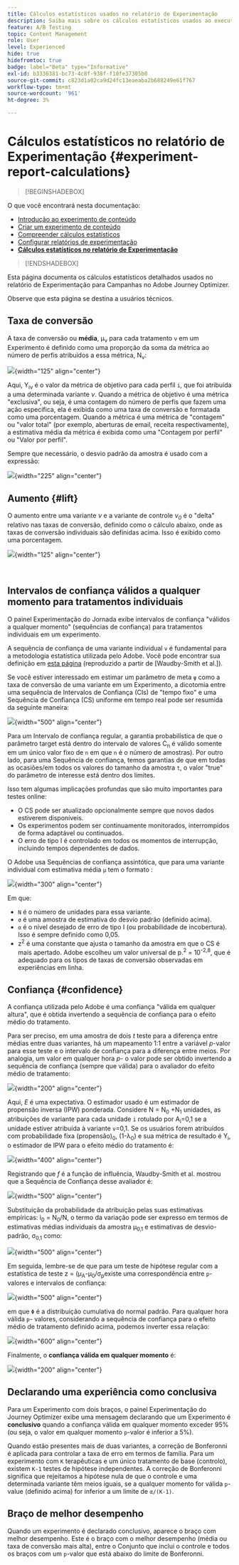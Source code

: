 ```yaml
---
title: Cálculos estatísticos usados no relatório de Experimentação
description: Saiba mais sobre os cálculos estatísticos usados ao executar relatórios de experiência
feature: A/B Testing
topic: Content Management
role: User
level: Experienced
hide: true
hidefromtoc: true
badge: label="Beta" type="Informative"
exl-id: b3336381-bc73-4c8f-938f-f10fe37305b0
source-git-commit: c823d1a02ca9d24fc13eaeaba2b688249e61f767
workflow-type: tm+mt
source-wordcount: '961'
ht-degree: 3%

---
```


# Cálculos estatísticos no relatório de Experimentação {#experiment-report-calculations}

>[!BEGINSHADEBOX]

O que você encontrará nesta documentação:

* [Introdução ao experimento de conteúdo](get-started-experiment.md)
* [Criar um experimento de conteúdo](content-experiment.md)
* [Compreender cálculos estatísticos](experiment-calculations.md)
* [Configurar relatórios de experimentação](reporting-configuration.md)
* **[Cálculos estatísticos no relatório de Experimentação](experiment-report-calculations.md)**

>[!ENDSHADEBOX]

Esta página documenta os cálculos estatísticos detalhados usados no relatório de Experimentação para Campanhas no Adobe Journey Optimizer.

Observe que esta página se destina a usuários técnicos.

## Taxa de conversão

A taxa de conversão ou **média**, μ<sub>ν</sub> para cada tratamento `ν` em um Experimento é definido como uma proporção da soma da métrica ao número de perfis atribuídos a essa métrica, N<sub>ν</sub>:

![](assets/statistical_1.png){width="125" align="center"}

Aqui, Y<sub>iν</sub> é o valor da métrica de objetivo para cada perfil `i`, que foi atribuída a uma determinada variante *ν*. Quando a métrica de objetivo é uma métrica &quot;exclusiva&quot;, ou seja, é uma contagem do número de perfis que fazem uma ação específica, ela é exibida como uma taxa de conversão e formatada como uma porcentagem. Quando a métrica é uma métrica de &quot;contagem&quot; ou &quot;valor total&quot; (por exemplo, aberturas de email, receita respectivamente), a estimativa média da métrica é exibida como uma &quot;Contagem por perfil&quot; ou &quot;Valor por perfil&quot;.

Sempre que necessário, o desvio padrão da amostra é usado com a expressão:

![](assets/statistical_2.png){width="225" align="center"}

## Aumento {#lift}

O aumento entre uma variante  *ν* e a variante de controle  *ν<sub>0</sub>* é o &quot;delta&quot; relativo nas taxas de conversão, definido como o cálculo abaixo, onde as taxas de conversão individuais são definidas acima. Isso é exibido como uma porcentagem.

![](assets/statistical_3.png){width="125" align="center"}

</br>

## Intervalos de confiança válidos a qualquer momento para tratamentos individuais

O painel Experimentação do Jornada exibe intervalos de confiança &quot;válidos a qualquer momento&quot; (sequências de confiança) para tratamentos individuais em um experimento.

A sequência de confiança de uma variante individual `ν` é fundamental para a metodologia estatística utilizada pelo Adobe. Você pode encontrar sua definição em [esta página](https://doi.org/10.48550/arXiv.2103.06476) (reproduzido a partir de [Waudby-Smith et al.]).

Se você estiver interessado em estimar um parâmetro de meta `ψ` como a taxa de conversão de uma variante em um Experimento, a dicotomia entre uma sequência de Intervalos de Confiança (CIs) de &quot;tempo fixo&quot; e uma Sequência de Confiança (CS) uniforme em tempo real pode ser resumida da seguinte maneira:

![](assets/statistical_4.png){width="500" align="center"}

Para um Intervalo de confiança regular, a garantia probabilística de que o parâmetro target está dentro do intervalo de valores Ċ<sub>n</sub> é válido somente em um único valor fixo de `n` em que `n` é o número de amostras). Por outro lado, para uma Sequência de confiança, temos garantias de que em todas as ocasiões/em todos os valores do tamanho da amostra `t`, o valor &quot;true&quot; do parâmetro de interesse está dentro dos limites.

Isso tem algumas implicações profundas que são muito importantes para testes online:

* O CS pode ser atualizado opcionalmente sempre que novos dados estiverem disponíveis.
* Os experimentos podem ser continuamente monitorados, interrompidos de forma adaptável ou continuados.
* O erro de tipo I é controlado em todos os momentos de interrupção, incluindo tempos dependentes de dados.

O Adobe usa Sequências de confiança assintótica, que para uma variante individual com estimativa média `μ` tem o formato :

![](assets/statistical_5.png){width="300" align="center"}

Em que:

* `N` é o número de unidades para essa variante.
* `σ` é uma amostra de estimativa do desvio padrão (definido acima).
* `α` é o nível desejado de erro de tipo I (ou probabilidade de incobertura). Isso é sempre definido como 0,05.
* z<sup>2</sup> é uma constante que ajusta o tamanho da amostra em que o CS é mais apertado. Adobe escolheu um valor universal de p.<sup>2</sup> = 10<sup>-2,8</sup>, que é adequado para os tipos de taxas de conversão observadas em experiências em linha.

## Confiança {#confidence}

A confiança utilizada pelo Adobe é uma confiança &quot;válida em qualquer altura&quot;, que é obtida invertendo a sequência de confiança para o efeito médio do tratamento.

Para ser preciso, em uma amostra de dois *t* teste para a diferença entre médias entre duas variantes, há um mapeamento 1:1 entre a variável *p*-valor para esse teste e o intervalo de confiança para a diferença entre meios. Por analogia, um valor em qualquer hora *p*- o valor pode ser obtido invertendo a sequência de confiança (sempre que válida) para o avaliador do efeito médio de tratamento:

![](assets/statistical_6.png){width="200" align="center"}

Aqui, *E* é uma expectativa. O estimador usado é um estimador de propensão inversa (IPW) ponderada. Considere N = N<sub>0</sub> +N<sub>1</sub> unidades, as atribuições de variante para cada unidade `i` rotulado por A<sub>i</sub>=0,1 se a unidade estiver atribuída à variante `ν`=0,1. Se os usuários forem atribuídos com probabilidade fixa (propensão)<sub>0</sub>, (1-λ<sub>0</sub>) e sua métrica de resultado é Y<sub>i</sub>, o estimador de IPW para o efeito médio do tratamento é:

![](assets/statistical_12.png){width="400" align="center"}

Registrando que *f* é a função de influência, Waudby-Smith et al. mostrou que a Sequência de Confiança desse avaliador é:

![](assets/statistical_7.png){width="500" align="center"}

Substituição da probabilidade da atribuição pelas suas estimativas empíricas: ì<sub>0</sub> = N<sub>0</sub>/N, o termo da variação pode ser expresso em termos de estimativas médias individuais da amostra μ<sub>0,1</sub> e estimativas de desvio-padrão, σ<sub>0,1</sub> como:

![](assets/statistical_8.png){width="500" align="center"}

Em seguida, lembre-se de que para um teste de hipótese regular com a estatística de teste z = (μ<sub>A</sub>-μ<sub>0</sub>/σ<sub>p</sub>existe uma correspondência entre `p`-valores e intervalos de confiança:

![](assets/statistical_9.png){width="500" align="center"}

em que `Φ` é a distribuição cumulativa do normal padrão. Para qualquer hora válida `p`- valores, considerando a sequência de confiança para o efeito médio de tratamento definido acima, podemos inverter essa relação:

![](assets/statistical_10.png){width="600" align="center"}

Finalmente, o **confiança válida em qualquer momento** é:

![](assets/statistical_11.png){width="200" align="center"}

## Declarando uma experiência como conclusiva

Para um Experimento com dois braços, o painel Experimentação do Journey Optimizer exibe uma mensagem declarando que um Experimento é **conclusivo** quando a confiança válida em qualquer momento exceder 95% (ou seja, o valor em qualquer momento `p`-valor é inferior a 5%).

Quando estão presentes mais de duas variantes, a correção de Bonferonni é aplicada para controlar a taxa de erro em termos de família. Para um experimento com `K` terapêuticas e um único tratamento de base (controlo), existem `K-1` testes de hipótese independentes. A correção de Bonferonni significa que rejeitamos a hipótese nula de que o controle e uma determinada variante têm meios iguais, se a qualquer momento for válida `p`-value (definido acima) for inferior a um limite de `α/(K-1)`.

## Braço de melhor desempenho

Quando um experimento é declarado conclusivo, aparece o braço com melhor desempenho. Este é o braço com o melhor desempenho (média ou taxa de conversão mais alta), entre o Conjunto que inclui o controle e todos os braços com um `p`-valor que está abaixo do limite de Bonferonni.
